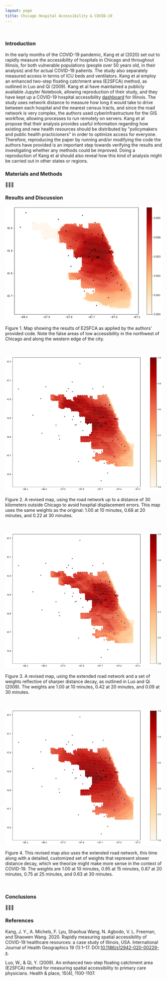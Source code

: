 ```yaml
---
layout: page
title: Chicago Hospital Accessibility & COVID-19
---
```


&ensp;

### Introduction

In the early months of the COVID-19 pandemic, Kang et al (2020) set out to rapidly measure the accessibility of hospitals in Chicago and throughout Illinois, for both vulnerable populations (people over 50 years old, in their analysis) and for actual COVID-19 patients. The study also separately measured access in terms of ICU beds and ventilators. Kang et al employ an enhanced two-step floating catchment area (E2SFCA) method, as outlined in Luo and Qi (2009). Kang et al have maintained a publicly available Jupyter Notebook, allowing reproduction of their study, and they have kept up a COVID-19 hospital accessibility [dashboard](https://wherecovid19.cigi.illinois.edu/spatialAccess.html) for Illinois. The study uses network distance to measure how long it would take to drive between each hospital and the nearest census tracts, and since the road network is very complex, the authors used cyberinfrastructure for the GIS workflow, allowing processes to run remotely on servers. Kang et al propose that their analysis provides useful information regarding how existing and new health resources should be distributed by "policymakers and public health practicioners" in order to optimize access for everyone. Therefore, reproducing the paper by running and/or modifying the code the authors have provided is an important step towards verifying the results and investigating whether any methods could be improved. Doing a reproduction of Kang et al should also reveal how this kind of analysis might be carried out in other states or regions.

### Materials and Methods

🐌🐌🐌

### Results and Discussion

![Original Map](/illinois/chicago/original_100_68_22.png)

Figure 1. Map showing the results of E2SFCA as applied by the authors' provided code. Note the false areas of low accessibility in the northwest of Chicago and along the western edge of the city.

&ensp;

![Revised Map, Same Weights](/illinois/chicago/new_100_68_22.png)

Figure 2. A revised map, using the road network up to a distance of 30 kilometers outside Chicago to avoid hospital displacement errors. This map uses the same weights as the original: 1.00 at 10 minutes, 0.68 at 20 minutes, and 0.22 at 30 minutes.

&ensp;

![Revised Map, Sharp Distance Decay](/illinois/chicago/new_100_42_09.png)

Figure 3. A revised map, using the extended road network and a set of weights reflective of sharper distance decay, as outlined in Luo and Qi (2009). The weights are 1.00 at 10 minutes, 0.42 at 20 minutes, and 0.09 at 30 minutes. 

&ensp;

![Revised Map, Slower Distance Decay](/illinois/chicago/new_100_95_87_75_63.png)

Figure 4. This revised map also uses the extended road network, this time along with a detailed, customized set of weights that represent slower distance decay, which we theorize might make more sense in the context of COVID-19. The weights are 1.00 at 10 minutes, 0.95 at 15 minutes, 0.87 at 20 minutes, 0.75 at 25 minutes, and 0.63 at 30 minutes.

&ensp;

### Conclusions

🐌🐌🐌

### References

Kang, J. Y., A. Michels, F. Lyu, Shaohua Wang, N. Agbodo, V. L. Freeman, and Shaowen Wang. 2020. Rapidly measuring spatial accessibility of COVID-19 healthcare resources: a case study of Illinois, USA. International Journal of Health Geographics 19 (1):1–17. DOI:[10.1186/s12942-020-00229-x](https://doi.org/10.1186/s12942-020-00229-x).

Luo, W., & Qi, Y. (2009). An enhanced two-step floating catchment area (E2SFCA) method for measuring spatial accessibility to primary care physicians. Health & place, 15(4), 1100-1107.

&ensp;
